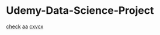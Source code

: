 # Udemy-Data-Science-Project
[check](Udemy-crawler.ipynb)
[aa](Udemy-API.ipynb)
[cxvcx](Final_project_Matan_Daniel.ipynb)
